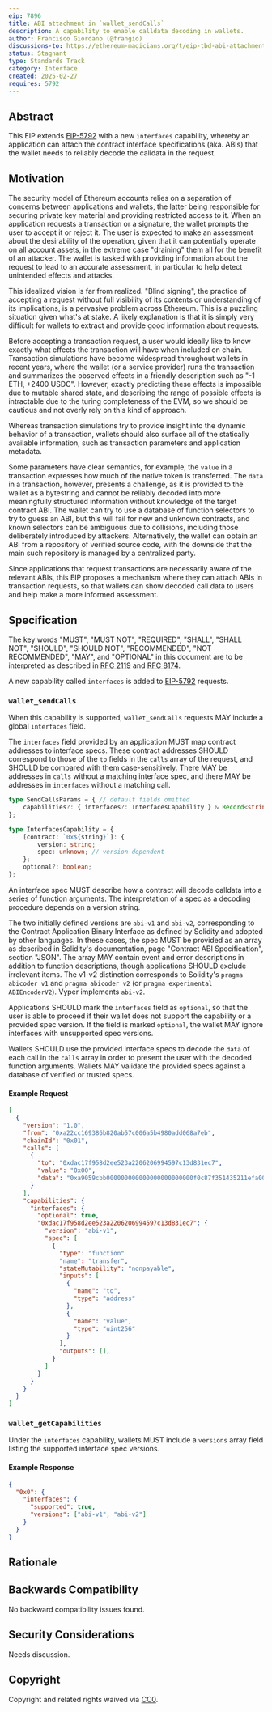 ```yaml
---
eip: 7896
title: ABI attachment in `wallet_sendCalls`
description: A capability to enable calldata decoding in wallets.
author: Francisco Giordano (@frangio)
discussions-to: https://ethereum-magicians.org/t/eip-tbd-abi-attachment-in-wallet-sendcalls/23016
status: Stagnant
type: Standards Track
category: Interface
created: 2025-02-27
requires: 5792
---
```


## Abstract

This EIP extends [EIP-5792](./eip-5792.md) with a new `interfaces` capability, whereby an application can attach the contract interface specifications (aka. ABIs) that the wallet needs to reliably decode the calldata in the request.

## Motivation

The security model of Ethereum accounts relies on a separation of concerns between applications and wallets, the latter being responsible for securing private key material and providing restricted access to it. When an application requests a transaction or a signature, the wallet prompts the user to accept it or reject it. The user is expected to make an assessment about the desirability of the operation, given that it can potentially operate on all account assets, in the extreme case "draining" them all for the benefit of an attacker. The wallet is tasked with providing information about the request to lead to an accurate assessment, in particular to help detect unintended effects and attacks.

This idealized vision is far from realized. "Blind signing", the practice of accepting a request without full visibility of its contents or understanding of its implications, is a pervasive problem across Ethereum. This is a puzzling situation given what's at stake. A likely explanation is that it is simply very difficult for wallets to extract and provide good information about requests.

Before accepting a transaction request, a user would ideally like to know exactly what effects the transaction will have when included on chain. Transaction simulations have become widespread throughout wallets in recent years, where the wallet (or a service provider) runs the transaction and summarizes the observed effects in a friendly description such as "-1 ETH, +2400 USDC". However, exactly predicting these effects is impossible due to mutable shared state, and describing the range of possible effects is intractable due to the turing completeness of the EVM, so we should be cautious and not overly rely on this kind of approach.

Whereas transaction simulations try to provide insight into the dynamic behavior of a transaction, wallets should also surface all of the statically available information, such as transaction parameters and application metadata.

Some parameters have clear semantics, for example, the `value` in a transaction expresses how much of the native token is transferred. The `data` in a transaction, however, presents a challenge, as it is provided to the wallet as a bytestring and cannot be reliably decoded into more meaningfully structured information without knowledge of the target contract ABI. The wallet can try to use a database of function selectors to try to guess an ABI, but this will fail for new and unknown contracts, and known selectors can be ambiguous due to collisions, including those deliberately introduced by attackers. Alternatively, the wallet can obtain an ABI from a repository of verified source code, with the downside that the main such repository is managed by a centralized party.

Since applications that request transactions are necessarily aware of the relevant ABIs, this EIP proposes a mechanism where they can attach ABIs in transaction requests, so that wallets can show decoded call data to users and help make a more informed assessment.

## Specification

The key words "MUST", "MUST NOT", "REQUIRED", "SHALL", "SHALL NOT", "SHOULD", "SHOULD NOT", "RECOMMENDED", "NOT RECOMMENDED", "MAY", and "OPTIONAL" in this document are to be interpreted as described in [RFC 2119](https://www.rfc-editor.org/rfc/rfc2119) and [RFC 8174](https://www.rfc-editor.org/rfc/rfc8174).

A new capability called `interfaces` is added to [EIP-5792](./eip-5792.md) requests.

### `wallet_sendCalls`

When this capability is supported, `wallet_sendCalls` requests MAY include a global `interfaces` field.

The `interfaces` field provided by an application MUST map contract addresses to interface specs. These contract addresses SHOULD correspond to those of the `to` fields in the `calls` array of the request, and SHOULD be compared with them case-sensitively. There MAY be addresses in `calls` without a matching interface spec, and there MAY be addresses in `interfaces` without a matching call.

```typescript
type SendCallsParams = { // default fields omitted
    capabilities?: { interfaces?: InterfacesCapability } & Record<string, Capability>;
};

type InterfacesCapability = {
    [contract: `0x${string}`]: {
        version: string;
        spec: unknown; // version-dependent
    };
    optional?: boolean;
};
```

An interface spec MUST describe how a contract will decode calldata into a series of function arguments. The interpretation of a spec as a decoding procedure depends on a version string.

The two initially defined versions are `abi-v1` and `abi-v2`, corresponding to the Contract Application Binary Interface as defined by Solidity and adopted by other languages. In these cases, the spec MUST be provided as an array as described in Solidity's documentation, page "Contract ABI Specification", section "JSON". The array MAY contain event and error descriptions in addition to function descriptions, though applications SHOULD exclude irrelevant items. The v1-v2 distinction corresponds to Solidity's `pragma abicoder v1` and `pragma abicoder v2` (or `pragma experimental ABIEncoderV2`). Vyper implements `abi-v2`.

Applications SHOULD mark the `interfaces` field as `optional`, so that the user is able to proceed if their wallet does not support the capability or a provided spec version. If the field is marked `optional`, the wallet MAY ignore interfaces with unsupported spec versions.

Wallets SHOULD use the provided interface specs to decode the `data` of each call in the `calls` array in order to present the user with the decoded function arguments. Wallets MAY validate the provided specs against a database of verified or trusted specs.

#### Example Request

```JSON
[
  {
    "version": "1.0",
    "from": "0xa22cc169386b820ab57c006a5b4980add068a7eb",
    "chainId": "0x01",
    "calls": [
      {
        "to": "0xdac17f958d2ee523a2206206994597c13d831ec7",
        "value": "0x00",
        "data": "0xa9059cbb000000000000000000000000f0c87f351435211efa00938a33771bf38302d1f10000000000000000000000000000000000000000000000056bc75e2d63100000"
      }
    ],
    "capabilities": {
      "interfaces": {
        "optional": true,
        "0xdac17f958d2ee523a2206206994597c13d831ec7": {
          "version": "abi-v1",
          "spec": [
            {
              "type": "function"
              "name": "transfer",
              "stateMutability": "nonpayable",
              "inputs": [
                {
                  "name": "to",
                  "type": "address"
                },
                {
                  "name": "value",
                  "type": "uint256"
                }
              ],
              "outputs": [],
            }
          ]
        }
      }
    }
  }
]
```

### `wallet_getCapabilities`

Under the `interfaces` capability, wallets MUST include a `versions` array field listing the supported interface spec versions.

#### Example Response

```JSON
{
  "0x0": {
    "interfaces": {
      "supported": true,
      "versions": ["abi-v1", "abi-v2"]
    }
  }
}
```

## Rationale

<!-- TODO -->

## Backwards Compatibility

No backward compatibility issues found.

## Security Considerations

Needs discussion.

<!-- TODO -->

## Copyright

Copyright and related rights waived via [CC0](../LICENSE.md).
